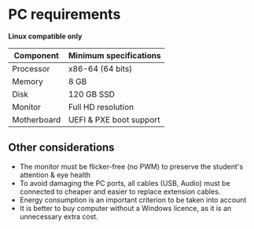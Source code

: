 # PC requirements

**Linux compatible only**

| Component   | Minimum specifications  |
| ----------- | ----------------------- |
| Processor   | x86-64 (64 bits)        |
| Memory      | 8 GB                    |
| Disk        | 120 GB SSD              |
| Monitor     | Full HD resolution      |
| Motherboard | UEFI & PXE boot support |

## Other considerations

-   The monitor must be flicker-free (no PWM) to preserve the student's attention & eye health
-   To avoid damaging the PC ports, all cables (USB, Audio) must be connected to cheaper and easier to replace extension cables.
-   Energy consumption is an important criterion to be taken into account
-   It is better to buy computer without a Windows licence, as it is an unnecessary extra cost.
